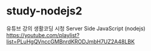 # study-nodejs2
유튜브 강의 생활코딩 시청 Server Side JavaScript (nodejs) https://youtube.com/playlist?list=PLuHgQVnccGMBnrdKRODJmbH7UZ2A48LBK
